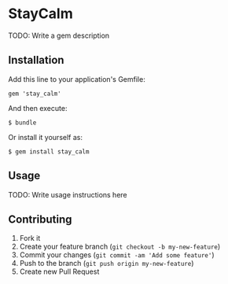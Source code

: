 # StayCalm

TODO: Write a gem description

## Installation

Add this line to your application's Gemfile:

    gem 'stay_calm'

And then execute:

    $ bundle

Or install it yourself as:

    $ gem install stay_calm

## Usage

TODO: Write usage instructions here

## Contributing

1. Fork it
2. Create your feature branch (`git checkout -b my-new-feature`)
3. Commit your changes (`git commit -am 'Add some feature'`)
4. Push to the branch (`git push origin my-new-feature`)
5. Create new Pull Request
